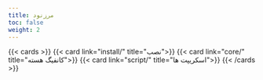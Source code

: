 ```yaml
---
title: مرزنود
toc: false
weight: 2
---
```


{{< cards >}}
  {{< card link="install/" title="نصب">}}
  {{< card link="core/" title="کانفیگ هسته">}}
  {{< card link="script/" title="اسکریپت ها">}}
{{< /cards >}}